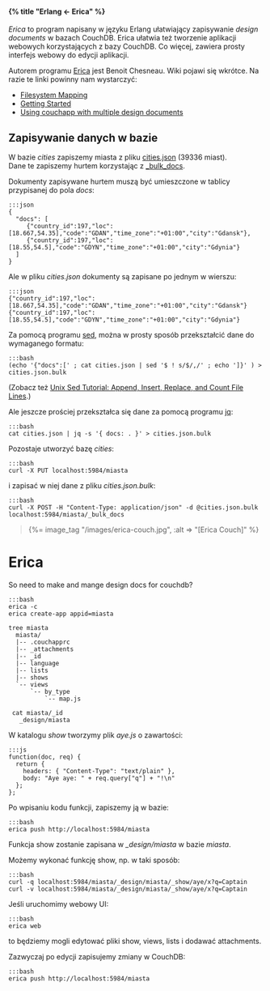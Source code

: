#### {% title "Erlang ← Erica" %}

*Erica* to program napisany w języku Erlang ułatwiający
zapisywanie *design documents* w bazach CouchDB.
Erica ułatwia też tworzenie aplikacji webowych korzystających
z bazy CouchDB. Co więcej, zawiera prosty interfejs webowy
do edycji aplikacji.

Autorem programu [Erica](https://github.com/benoitc/erica)
jest Benoit Chesneau. Wiki pojawi się wkrótce.
Na razie te linki powinny nam wystarczyć:

- [Filesystem Mapping](http://couchapp.org/page/filesystem-mapping)
- [Getting Started](http://www.couchapp.org/page/getting-started)
- [Using couchapp with multiple design documents](http://couchapp.org/page/multiple-design-docs)


## Zapisywanie danych w bazie

W bazie *cities* zapiszemy miasta z pliku
[cities.json](https://github.com/nosql/data-refine/tree/master/data/json) (39336 miast).<br>
Dane te zapiszemy hurtem korzystając
z [_bulk_docs](http://localhost:5984/_utils/docs/api/database.html#post-db-bulk-docs).

Dokumenty zapisywane hurtem muszą być umieszczone w tablicy
przypisanej do pola *docs*:

    :::json
    {
      "docs": [
         {"country_id":197,"loc":[18.667,54.35],"code":"GDAN","time_zone":"+01:00","city":"Gdansk"},
         {"country_id":197,"loc":[18.55,54.5],"code":"GDYN","time_zone":"+01:00","city":"Gdynia"}
      ]
    }

Ale w pliku *cities.json* dokumenty są zapisane po jednym w wierszu:

    :::json
    {"country_id":197,"loc":[18.667,54.35],"code":"GDAN","time_zone":"+01:00","city":"Gdansk"}
    {"country_id":197,"loc":[18.55,54.5],"code":"GDYN","time_zone":"+01:00","city":"Gdynia"}

Za pomocą programu [sed](http://stackoverflow.com/questions/947404/sed-line-range-all-but-the-last-line),
można w prosty sposób przekształcić dane do wymaganego formatu:

    :::bash
    (echo '{"docs":[' ; cat cities.json | sed '$ ! s/$/,/' ; echo ']}' ) > cities.json.bulk

(Zobacz też [Unix Sed Tutorial: Append, Insert, Replace, and Count File Lines](http://www.thegeekstuff.com/2009/11/unix-sed-tutorial-append-insert-replace-and-count-file-lines/).)

Ale jeszcze prościej przekształca się dane za pomocą programu
[jq](https://github.com/stedolan/jq):

    :::bash
    cat cities.json | jq -s '{ docs: . }' > cities.json.bulk

Pozostaje utworzyć bazę *cities*:

    :::bash
    curl -X PUT localhost:5984/miasta

i zapisać w niej dane z pliku *cities.json.bulk*:

    :::bash
    curl -X POST -H "Content-Type: application/json" -d @cities.json.bulk localhost:5984/miasta/_bulk_docs


<blockquote>
 <p>{%= image_tag "/images/erica-couch.jpg", :alt => "[Erica Couch]" %}</p>
</blockquote>

# Erica

So need to make and mange design docs for couchdb?

    :::bash
    erica -c
    erica create-app appid=miasta

    tree miasta
      miasta/
      |-- .couchapprc
      |-- _attachments
      |-- _id
      |-- language
      |-- lists
      |-- shows
      `-- views
          `-- by_type
              `-- map.js

     cat miasta/_id
       _design/miasta

W katalogu *show* tworzymy plik *aye.js* o zawartości:

    :::js
    function(doc, req) {
      return {
        headers: { "Content-Type": "text/plain" },
        body: "Aye aye: " + req.query["q"] + "!\n"
      };
    };

Po wpisaniu kodu funkcji, zapiszemy ją w bazie:

    :::bash
    erica push http://localhost:5984/miasta

Funkcja show zostanie zapisana w *_design/miasta* w bazie *miasta*.

Możemy wykonać funkcję show, np. w taki sposób:

    :::bash
    curl -q localhost:5984/miasta/_design/miasta/_show/aye/x?q=Captain
    curl -v localhost:5984/miasta/_design/miasta/_show/aye/x?q=Captain

Jeśli uruchomimy webowy UI:

    :::bash
    erica web

to będziemy mogli edytować pliki show, views, lists i dodawać attachments.

Zazwyczaj po edycji zapisujemy zmiany w CouchDB:

    :::bash
    erica push http://localhost:5984/miasta
